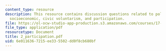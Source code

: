 ```yaml
---
content_type: resource
description: This resource contains discussion questions related to political acts,
  socioeconomic, civic voluntarism, and participation.
file: https://ol-ocw-studio-app-production.s3.amazonaws.com/courses/17-951-special-graduate-topic-in-political-science-political-behavior-fall-2005/6e0116367215ee335502dd0f8cb680bf_2_participation.pdf
file_type: application/pdf
resourcetype: Document
title: 2_participation.pdf
uid: 6e011636-7215-ee33-5502-dd0f8cb680bf
---
```

